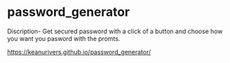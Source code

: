 # password_generator

Discription- Get secured password with a click of a button and choose how you want you pasword with the promts.

https://keanurivers.github.io/password_generator/